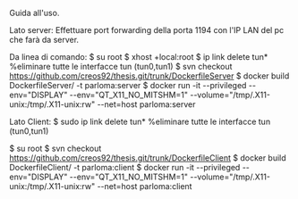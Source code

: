 Guida all'uso.

Lato server:
Effettuare port forwarding della porta 1194 con l'IP LAN del pc che farà da server.

Da linea di comando:
$ su root 
$ xhost +local:root 
$ ip link delete tun* %eliminare tutte le interfacce tun (tun0,tun1)
$ svn checkout https://github.com/creos92/thesis.git/trunk/DockerfileServer
$ docker build DockerfileServer/ -t parloma:server
$ docker run -it --privileged --env="DISPLAY" --env="QT_X11_NO_MITSHM=1" --volume="/tmp/.X11-unix:/tmp/.X11-unix:rw" --net=host parloma:server



Lato Client:
$ sudo ip link delete tun* %eliminare tutte le interfacce tun (tun0,tun1)

$ su root 
$ svn checkout https://github.com/creos92/thesis.git/trunk/DockerfileClient
$ docker build DockerfileClient/ -t parloma:client
$ docker run -it --privileged --env="DISPLAY" --env="QT_X11_NO_MITSHM=1" --volume="/tmp/.X11-unix:/tmp/.X11-unix:rw" --net=host parloma:client
